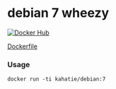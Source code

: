# debian 7 wheezy
[![Docker Hub](https://img.shields.io/badge/docker-kahatie%2Fdebian-008bb8.svg)](https://registry.hub.docker.com/u/kahatie/debian/)

[Dockerfile](https://github.com/kahatie/docker/blob/master/debian/7/Dockerfile)


### Usage
```
docker run -ti kahatie/debian:7
```